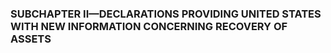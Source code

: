 ### SUBCHAPTER II—DECLARATIONS PROVIDING UNITED STATES WITH NEW INFORMATION CONCERNING RECOVERY OF ASSETS ###